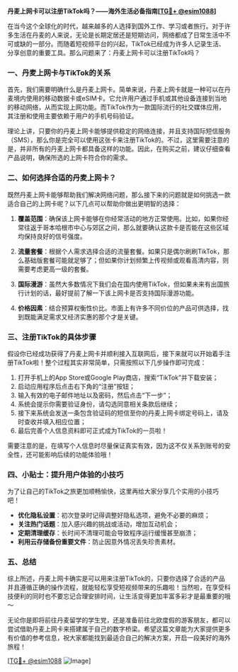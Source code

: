 **丹麦上网卡可以注册TikTok吗？——海外生活必备指南[[TG💪+ @esim1088](https://t.me/s/esim1088)]**

在当今这个全球化的时代，越来越多的人选择到国外工作、学习或者旅行。对于许多生活在丹麦的人来说，无论是长期定居还是短期访问，网络都成了日常生活中不可或缺的一部分。而随着短视频平台的兴起，TikTok已经成为许多人记录生活、分享创意的重要工具。那么问题来了：丹麦上网卡可以注册TikTok吗？

### 一、丹麦上网卡与TikTok的关系

首先，我们需要明确什么是丹麦上网卡。简单来说，丹麦上网卡就是一种可以在丹麦境内使用的移动数据卡或eSIM卡。它允许用户通过手机或其他设备连接到当地的移动网络，从而实现上网功能。而TikTok作为一款国际流行的社交媒体应用，其注册和使用主要依赖于用户的手机号码验证。

理论上讲，只要你的丹麦上网卡能够提供稳定的网络连接，并且支持国际短信服务（SMS），那么你是完全可以使用这张卡来注册TikTok的。不过，这里需要注意的是，并非所有的丹麦上网卡都具备这样的功能。因此，在购买之前，建议仔细查看产品说明，确保所选的上网卡符合你的需求。

### 二、如何选择合适的丹麦上网卡？

既然丹麦上网卡能够帮助我们解决网络问题，那么接下来的问题就是如何挑选一款适合自己的上网卡呢？以下几点可以帮助你做出更明智的选择：

1. **覆盖范围**：确保该上网卡能够在你经常活动的地方正常使用。比如，如果你经常往返于哥本哈根市中心与郊区之间，那么就要确认这款卡是否能在这些区域均保持良好的信号强度。
   
2. **流量套餐**：根据个人需求选择合适的流量套餐。如果只是偶尔刷刷TikTok，那么基础版套餐可能就足够了；但如果你计划频繁上传视频或观看高清内容，则需要考虑更高一级的套餐。
   
3. **国际漫游**：虽然大多数情况下我们会在国内使用TikTok，但如果未来有出国旅行计划的话，最好提前了解一下该上网卡是否支持国际漫游功能。
   
4. **价格因素**：结合预算权衡性价比。市面上有许多不同价位的产品可供选择，找到既能满足需求又经济实惠的那个才是关键。

### 三、注册TikTok的具体步骤

假设你已经成功获得了丹麦上网卡并顺利接入互联网后，接下来就可以开始着手注册TikTok啦！整个过程其实非常简单，只需按照以下几步操作即可完成：

1. 打开手机上的App Store或Google Play商店，搜索“TikTok”并下载安装；
2. 启动应用程序后点击右下角的“注册”按钮；
3. 输入有效的电子邮件地址以及密码，然后点击“下一步”；
4. 系统会提示你需要验证身份，请勾选同意相关条款后继续；
5. 接下来系统会发送一条包含验证码的短信至你的丹麦上网卡绑定号码上，请及时查收并填入相应位置；
6. 最后完善个人信息资料即可正式成为TikTok的一员啦！

需要注意的是，在填写个人信息时尽量保证真实有效，因为这不仅关系到账号的安全性，还可能影响后续的功能体验哦！

### 四、小贴士：提升用户体验的小技巧

为了让自己的TikTok之旅更加顺畅愉快，这里再给大家分享几个实用的小技巧吧！

- **优化隐私设置**：初次登录时记得调整好隐私选项，避免不必要的麻烦；
- **关注热门话题**：加入感兴趣的挑战或活动，增加互动机会；
- **定期清理缓存**：长时间不清理可能会导致程序运行缓慢甚至崩溃；
- **利用云存储备份重要文件**：防止因意外情况丢失珍贵素材。

### 五、总结

综上所述，丹麦上网卡确实是可以用来注册TikTok的，只要你选择了合适的产品并且遵循正确的操作流程，就能轻松享受短视频带来的乐趣啦！当然啦，在享受科技便利的同时也不要忘记合理安排时间，让生活变得更加丰富多彩才是最重要的哦～

无论你是即将前往丹麦留学的学生党，还是准备前往北欧度假的游客朋友，都可以尝试借助丹麦上网卡来搭建属于自己的数字桥梁。希望这篇文章能为大家提供更多有价值的参考信息，祝大家都能找到最适合自己的解决方案，开启一段美好的海外旅程！

[[TG💪+ @esim1088](https://t.me/s/esim1088) ![Image](https://i.postimg.cc/4NQfJmqS/Snipaste-2025-05-13-00-14-12.png)]